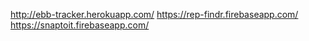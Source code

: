 http://ebb-tracker.herokuapp.com/
https://rep-findr.firebaseapp.com/
https://snaptoit.firebaseapp.com/
